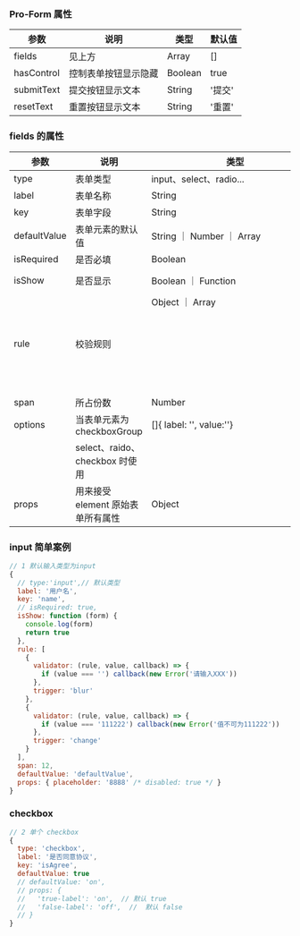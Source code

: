 ### Pro-Form 属性

| 参数       | 说明                 | 类型    | 默认值 |
| ---------- | -------------------- | ------- | ------ |
| fields     | 见上方               | Array   | []     |
| hasControl | 控制表单按钮显示隐藏 | Boolean | true   |
| submitText | 提交按钮显示文本     | String  | '提交' |
| resetText  | 重置按钮显示文本     | String  | '重置' |

### fields 的属性

| 参数         | 说明                              | 类型                      | 默认值    | 备注               |
| ------------ | --------------------------------- | ------------------------- | --------- | ------------------ |
| type         | 表单类型                          | input、select、radio...   | 'Input'   |
| label        | 表单名称                          | String                    | ''        |
| key          | 表单字段                          | String                    | ''        |
| defaultValue | 表单元素的默认值                  | String ｜ Number ｜ Array |           |
| isRequired   | 是否必填                          | Boolean                   | false     |
| isShow       | 是否显示                          | Boolean ｜ Function       | true      | Fn(form)=> Boolean |
| rule         | 校验规则                          | Object ｜ Array<Object>   | undefined |                    |
| span         | 所占份数                          | Number                    | 24        |
| options      | 当表单元素为 checkboxGroup        | []{ label: '', value:''}  | []        |
|              | select、raido、checkbox 时使用    |                           |           |
| props        | 用来接受 element 原始表单所有属性 | Object                    |           |

### input 简单案例

```js
// 1 默认输入类型为input
{
  // type:'input',// 默认类型
  label: '用户名',
  key: 'name',
  // isRequired: true,
  isShow: function (form) {
    console.log(form)
    return true
  },
  rule: [
    {
      validator: (rule, value, callback) => {
        if (value === '') callback(new Error('请输入XXX'))
      },
      trigger: 'blur'
    },
    {
      validator: (rule, value, callback) => {
        if (value === '111222') callback(new Error('值不可为111222'))
      },
      trigger: 'change'
    }
  ],
  span: 12,
  defaultValue: 'defaultValue',
  props: { placeholder: '8888' /* disabled: true */ }
}
```

### checkbox

```js
// 2 单个 checkbox
{
  type: 'checkbox',
  label: '是否同意协议',
  key: 'isAgree',
  defaultValue: true
  // defaultValue: 'on',
  // props: {
  //   'true-label': 'on',  // 默认 true
  //   'false-label': 'off',  //  默认 false
  // }
}
```
